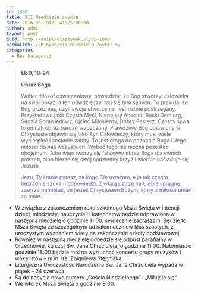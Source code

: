 ```yaml
---
id: 1890
title: XII Niedziela zwykła
date: 2016-06-19T22:41:25+00:00
author: admin
layout: post
guid: http://anielaolsztynek.pl/?p=1890
permalink: /2016/06/xii-niedziela-zwykla-5/
categories:
  - Bez kategorii
---
```

> **Łk 9, 18-24**
> 
> **Obraz Boga**
> 
> Wolter, filozof oświeceniowy, powiedział, że Bóg stworzył człowieka na swój obraz, a ten odwdzięczył Mu się tym samym. To prawda, że Bóg przez nas, czyli swoje stworzenie, jest różnie postrzegany. Przykładowo jako Czysta Myśl, Niepojęty Absolut, Boski Demiurg, Sędzia Sprawiedliwy, Ojciec Miłosierny, Dobry Pasterz. Często bywa to jednak obraz bardzo wypaczony. Prawdziwy Bóg objawiony w Chrystusie objawia się jako Syn Człowieczy, który musi wiele wycierpieć i zostanie zabity. To jest droga do poznania Boga i Jego miłości do nas wszystkich. Wobec tego nie można pozostać obojętnym. Albo więc tworzy się fałszywy obraz Boga dla swoich potrzeb, albo bierze się swój codzienny krzyż i wiernie naśladuje się Jezusa.
> 
> <span style="color: #666699;">Jezu, Ty i mnie pytasz, za kogo Cię uważam, a ja tak często bezradnie szukam odpowiedzi. Z wiarą patrzę na Ciebie i pragnę zawsze pamiętać, że jesteś Chrystusem Bożym, który z miłości umarł za mnie. </span>

  * W związku z zakończeniem roku szkolnego Msza Święta w intencji dzieci, młodzieży, nauczycieli i katechetów będzie odprawiona w następną niedzielę o godzinie 11:00, serdecznie zapraszam. Będzie to Msza Święta ze szczególnym udziałem uczniów klas szóstych, z uroczystym wyznaniem wiary na zakończenie szkoły podstawowej.
  * Również w następną niedzielę odbędzie się odpust parafialny w Orzechowie, ku czci Św. Jana Chrzciciela, o godzinie 11:00. Natomiast o godzinie 18:00 będzie można wysłuchać koncertu grupy muzyków i wokalistów &#8211; m.in. Ks. Zbigniewa Stępniaka.
  * Liturgiczna Uroczystość Narodzenia Św. Jana Chrzciciela wypada w piątek &#8211; 24 czerwca.
  * Są do nabycia nowe numery &#8222;Gościa Niedzielnego&#8221; i &#8222;Miłujcie się&#8221;.
  * We wtorek Msza Święta o godzinie 8:00.